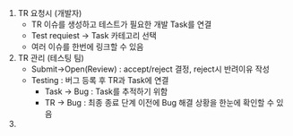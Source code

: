 1. TR 요청시 (개발자)
	- TR 이슈를 생성하고 테스트가 필요한 개발 Task를 연결
	- Test requiest -> Task 카테고리 선택
	- 여러 이슈를 한번에 링크할 수 있음
2. TR 관리 (테스팅 팀)
	- Submit->Open(Review) : accept/reject 결정, reject시 반려이유 작성
	- Testing : 버그 등록 후 TR과 Task에 연결
		- Task -> Bug : Task를 추적하기 위함
		- TR -> Bug : 최종 종료 단계 이전에 Bug 해결 상황을 한눈에 확인할 수 있음
3. 